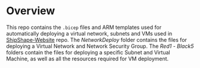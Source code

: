 # Overview
This repo contains the `.bicep` files and ARM templates used for automatically deploying a virtual network, subnets and VMs used in [ShipShape-Website](https://github.com/ClaytonReardon/ShipShape-Website) repo. The *NetworkDeploy* folder contains the files for deploying a Virtual Network and Network Security Group. The *Red1* - *Black5* folders contain the files for deploying a specific Subnet and Virtual Machine, as well as all the resources required for VM deployment.
